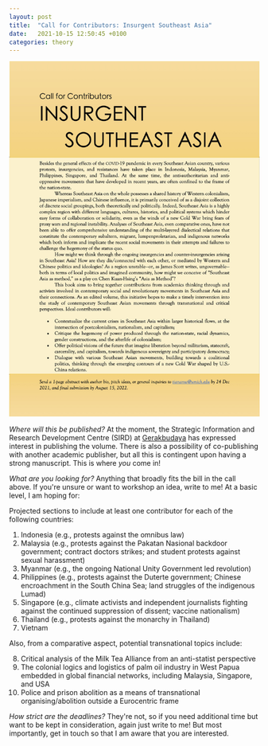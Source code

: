 ```yaml
---
layout: post
title:  "Call for Contributors: Insurgent Southeast Asia"
date:   2021-10-15 12:50:45 +0100
categories: theory
---
```


![Call](/files/Call_ISEA.jpg "Call for Contributors: Insurgent Southeast Asia")

*Where will this be published?* At the moment, the Strategic Information and Research Development Centre (SIRD) at [Gerakbudaya](https://www.gerakbudaya.com/SIRD) has expressed interest in publishing the volume. There is also a possibility of co-publishing with another academic publisher, but all this is contingent upon having a strong manuscript. This is where *you* come in! 

*What are you looking for?* Anything that broadly fits the bill in the call above. If you're unsure or want to workshop an idea, write to me! At a basic level, I am hoping for:

Projected sections to include at least one contributor for each of the following countries: 
1.	Indonesia (e.g., protests against the omnibus law)
2.	Malaysia (e.g., protests against the Pakatan Nasional backdoor government; contract doctors strikes; and student protests against sexual harassment)
3.	Myanmar (e.g., the ongoing National Unity Government led revolution)
4.	Philippines (e.g., protests against the Duterte government; Chinese encroachment in the South China Sea; land struggles of the indigenous Lumad)
5.	Singapore (e.g., climate activists and independent journalists fighting against the continued suppression of dissent; vaccine nationalism)
6.	Thailand (e.g., protests against the monarchy in Thailand)
7.	Vietnam

Also, from a comparative aspect, potential transnational topics include:
<ol start="8">
<li>	Critical analysis of the Milk Tea Alliance from an anti-statist perspective
<li>	The colonial logics and logistics of palm oil industry in West Papua embedded in global financial networks, including Malaysia, Singapore, and USA
<li>	Police and prison abolition as a means of transnational organising/abolition outside a Eurocentric frame </li>
</ol>


*How strict are the deadlines?* They're not, so if you need additional time but want to be kept in consideration, again just write to me! But most importantly, get in touch so that I am aware that you are interested.